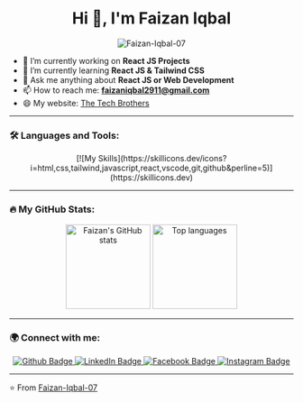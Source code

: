 <h1 align="center">Hi 👋, I'm Faizan Iqbal</h1>

<p align="center">
  <img src="https://komarev.com/ghpvc/?username=Faizan-Iqbal-07&label=Profile%20views&color=0e75b6&style=flat" alt="Faizan-Iqbal-07" />
</p>

- 🔭 I’m currently working on **React JS Projects**
- 🌱 I’m currently learning **React JS & Tailwind CSS**
- 💬 Ask me anything about **React JS or Web Development**
- 📫 How to reach me: **faizaniqbal2911@gmail.com**
- 😄 My website: [The Tech Brothers](https://thetechbrothers.net)

---

### 🛠 Languages and Tools:
<div align="center">
  [![My Skills](https://skillicons.dev/icons?i=html,css,tailwind,javascript,react,vscode,git,github&perline=5)](https://skillicons.dev)
</div>

---

### 🔥 My GitHub Stats:
<div align="center">
  <img height="150em" src="https://github-readme-stats.vercel.app/api?username=Faizan-Iqbal-07&show_icons=true&theme=dark" alt="Faizan's GitHub stats"/>
  <img height="150em" src="https://github-readme-stats.vercel.app/api/top-langs/?username=Faizan-Iqbal-07&theme=dark" alt="Top languages"/>
</div>

---

### 🌍 Connect with me:
<div id="badges" align="center">
  <a href="https://github.com/Faizan-Iqbal-07">
    <img src="https://img.shields.io/badge/Github-white?style=for-the-badge&logo=Github&logoColor=black" alt="Github Badge"/>
  </a>
  <a href="https://www.linkedin.com/in/faizan-iqbal-80675a217/">
    <img src="https://img.shields.io/badge/LinkedIn-blue?style=for-the-badge&logo=linkedin&logoColor=white" alt="LinkedIn Badge"/>
  </a>
  <a href="https://www.facebook.com/profile.php?id=100016884229215">
    <img src="https://img.shields.io/badge/Facebook-blue?style=for-the-badge&logo=facebook&logoColor=white" alt="Facebook Badge"/>
  </a>
  <a href="https://www.instagram.com/faizan_iqbal_0x/">
    <img src="https://img.shields.io/badge/Instagram-purple?style=for-the-badge&logo=instagram&logoColor=white" alt="Instagram Badge"/>
  </a>
</div>

---

⭐️ From [Faizan-Iqbal-07](https://github.com/Faizan-Iqbal-07)
